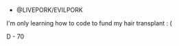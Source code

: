 - @LIVEPORK/EVILPORK

I'm only learning how to code to
fund my hair transplant : (

D - 70
<!---
0xLIVEPORK/0xLIVEPORK is a ✨ special ✨ repository because its `README.md` (this file) appears on your GitHub profile.
You can click the Preview link to take a look at your changes.
--->
